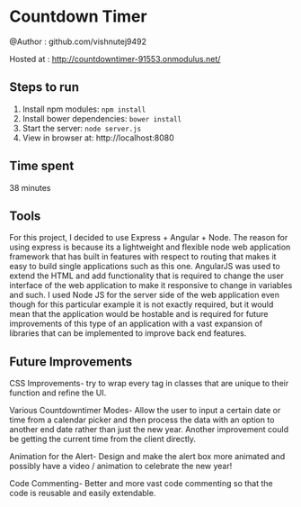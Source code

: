 # Countdown Timer

@Author : github.com/vishnutej9492

Hosted at : http://countdowntimer-91553.onmodulus.net/

## Steps to run

1. Install npm modules:
	`npm install`
2. Install bower dependencies:
	`bower install`
3. Start the server: 
	`node server.js`
4. View in browser at:
	http://localhost:8080

## Time spent

38 minutes

## Tools

For this project, I decided to use Express + Angular + Node. The reason for using express is because its a lightweight and flexible node web application framework that has built in features with respect to routing that makes it easy to build single applications such as this one. AngularJS was used to extend the HTML and add functionality that is required to change the user interface of the web application to make it responsive to change in variables and such. I used Node JS for the server side of the web application even though for this particular example it is not exactly required, but it would mean that the application would be hostable and is required for future improvements of this type of an application with a vast expansion of libraries that can be implemented to improve back end features.

## Future Improvements

CSS Improvements- try to wrap every tag in classes that are unique to their function and refine the UI.

Various Countdowntimer Modes- Allow the user to input a certain date or time from a calendar picker and then process the data with an option to another end date rather than just the new year. Another improvement could be getting the current time from the client directly.

Animation for the Alert- Design and make the alert box more animated and possibly have a video / animation to celebrate the new year!

Code Commenting- Better and more vast code commenting so that the code is reusable and easily extendable. 

